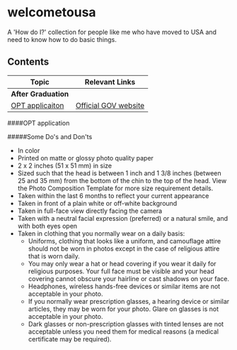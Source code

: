 # welcometousa
A 'How do I?' collection for people like me who have moved to USA and need to know how to do basic things.

Contents
---
Topic | Relevant Links
--- | ---
**After Graduation** | 
[OPT applicaiton](#opt-application) | [Official GOV website](https://www.uscis.gov/archive/archive-news/questions-and-answers-extension-optional-practical-training-program-qualified-students) 



####OPT application

#####Some Do's and Don'ts
* In color
* Printed on matte or glossy photo quality paper
* 2 x 2 inches (51 x 51 mm) in size
* Sized such that the head is between 1 inch and 1 3/8 inches (between 25 and 35 mm) from the bottom of the chin to the top of the head. View the Photo Composition Template for more size requirement details.
* Taken within the last 6 months to reflect your current appearance
* Taken in front of a plain white or off-white background
* Taken in full-face view directly facing the camera
* Taken with a neutral facial expression (preferred) or a natural smile, and with both eyes open
* Taken in clothing that you normally wear on a daily basis:
    * Uniforms, clothing that looks like a uniform, and camouflage attire should not be worn in photos except in the case of religious attire that is worn daily.
    * You may only wear a hat or head covering if you wear it daily for religious purposes. Your full face must be visible and your head covering cannot obscure your hairline or cast shadows on your face.
    * Headphones, wireless hands-free devices or similar items are not acceptable in your photo.
    * If you normally wear prescription glasses, a hearing device or similar articles, they may be worn for your photo.  Glare on glasses is not acceptable in your photo.
    * Dark glasses or non-prescription glasses with tinted lenses are not acceptable unless you need them for medical reasons (a medical certificate may be required). 